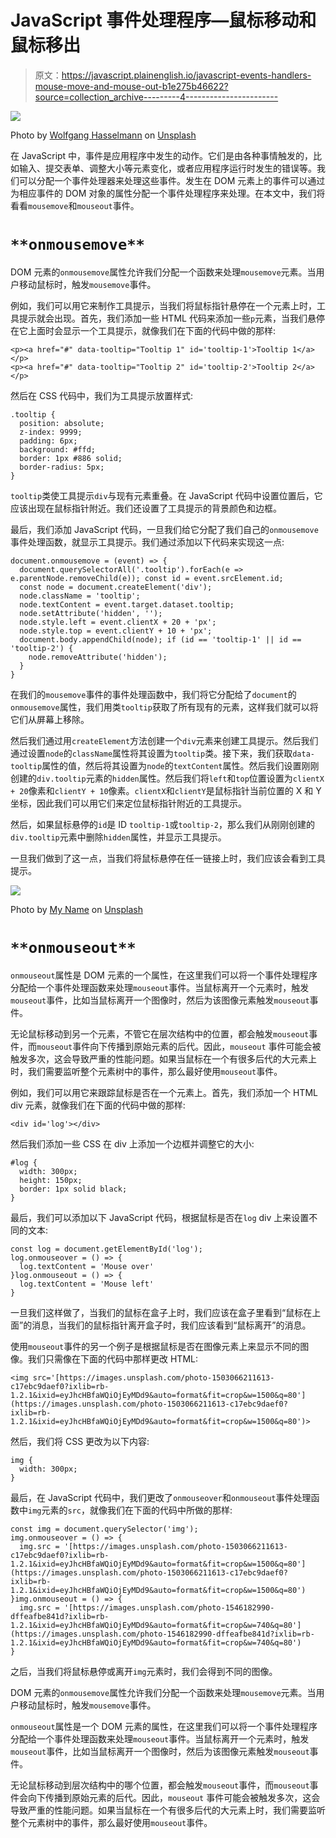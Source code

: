 # JavaScript 事件处理程序—鼠标移动和鼠标移出

> 原文：<https://javascript.plainenglish.io/javascript-events-handlers-mouse-move-and-mouse-out-b1e275b46622?source=collection_archive---------4----------------------->

![](img/8226975bcbfbb343269a60717066d1fc.png)

Photo by [Wolfgang Hasselmann](https://unsplash.com/@wolfgang_hasselmann?utm_source=medium&utm_medium=referral) on [Unsplash](https://unsplash.com?utm_source=medium&utm_medium=referral)

在 JavaScript 中，事件是应用程序中发生的动作。它们是由各种事情触发的，比如输入、提交表单、调整大小等元素变化，或者应用程序运行时发生的错误等。我们可以分配一个事件处理器来处理这些事件。发生在 DOM 元素上的事件可以通过为相应事件的 DOM 对象的属性分配一个事件处理程序来处理。在本文中，我们将看看`mousemove`和`mouseout`事件。

# `**onmousemove**`

DOM 元素的`onmousemove`属性允许我们分配一个函数来处理`mousemove`元素。当用户移动鼠标时，触发`mousemove`事件。

例如，我们可以用它来制作工具提示，当我们将鼠标指针悬停在一个元素上时，工具提示就会出现。首先，我们添加一些 HTML 代码来添加一些`p`元素，当我们悬停在它上面时会显示一个工具提示，就像我们在下面的代码中做的那样:

```
<p><a href="#" data-tooltip="Tooltip 1" id='tooltip-1'>Tooltip 1</a></p>
<p><a href="#" data-tooltip="Tooltip 2" id='tooltip-2'>Tooltip 2</a></p>
```

然后在 CSS 代码中，我们为工具提示放置样式:

```
.tooltip {
  position: absolute;
  z-index: 9999;
  padding: 6px;
  background: #ffd;
  border: 1px #886 solid;
  border-radius: 5px;
}
```

`tooltip`类使工具提示`div`与现有元素重叠。在 JavaScript 代码中设置位置后，它应该出现在鼠标指针附近。我们还设置了工具提示的背景颜色和边框。

最后，我们添加 JavaScript 代码，一旦我们给它分配了我们自己的`onmousemove`事件处理函数，就显示工具提示。我们通过添加以下代码来实现这一点:

```
document.onmousemove = (event) => {
  document.querySelectorAll('.tooltip').forEach(e => e.parentNode.removeChild(e)); const id = event.srcElement.id;
  const node = document.createElement('div');
  node.className = 'tooltip';
  node.textContent = event.target.dataset.tooltip;
  node.setAttribute('hidden', '');
  node.style.left = event.clientX + 20 + 'px';
  node.style.top = event.clientY + 10 + 'px';
  document.body.appendChild(node); if (id == 'tooltip-1' || id == 'tooltip-2') {
    node.removeAttribute('hidden');
  }
}
```

在我们的`mousemove`事件的事件处理函数中，我们将它分配给了`document`的`onmousemove`属性，我们用类`tooltip`获取了所有现有的元素，这样我们就可以将它们从屏幕上移除。

然后我们通过用`createElement`方法创建一个`div`元素来创建工具提示。然后我们通过设置`node`的`className`属性将其设置为`tooltip`类。接下来，我们获取`data-tooltip`属性的值，然后将其设置为`node`的`textContent`属性。然后我们设置刚刚创建的`div.tooltip`元素的`hidden`属性。然后我们将`left`和`top`位置设置为`clientX + 20`像素和`clientY + 10`像素。`clientX`和`clientY`是鼠标指针当前位置的 X 和 Y 坐标，因此我们可以用它们来定位鼠标指针附近的工具提示。

然后，如果鼠标悬停的`id`是 ID `tooltip-1`或`tooltip-2`，那么我们从刚刚创建的`div.tooltip`元素中删除`hidden`属性，并显示工具提示。

一旦我们做到了这一点，当我们将鼠标悬停在任一链接上时，我们应该会看到工具提示。

![](img/5ee77333944974f101126dde553a0ae4.png)

Photo by [My Name](https://unsplash.com/@zimbahcat?utm_source=medium&utm_medium=referral) on [Unsplash](https://unsplash.com?utm_source=medium&utm_medium=referral)

# `**onmouseout**`

`onmouseout`属性是 DOM 元素的一个属性，在这里我们可以将一个事件处理程序分配给一个事件处理函数来处理`mouseout`事件。当鼠标离开一个元素时，触发`mouseout`事件，比如当鼠标离开一个图像时，然后为该图像元素触发`mouseout`事件。

无论鼠标移动到另一个元素，不管它在层次结构中的位置，都会触发`mouseout`事件，而`mouseout`事件向下传播到原始元素的后代。因此，`mouseout` 事件可能会被触发多次，这会导致严重的性能问题。如果当鼠标在一个有很多后代的大元素上时，我们需要监听整个元素树中的事件，那么最好使用`mouseout`事件。

例如，我们可以用它来跟踪鼠标是否在一个元素上。首先，我们添加一个 HTML div 元素，就像我们在下面的代码中做的那样:

```
<div id='log'></div>
```

然后我们添加一些 CSS 在 div 上添加一个边框并调整它的大小:

```
#log {
  width: 300px;
  height: 150px;
  border: 1px solid black;
}
```

最后，我们可以添加以下 JavaScript 代码，根据鼠标是否在`log` div 上来设置不同的文本:

```
const log = document.getElementById('log');
log.onmouseover = () => {
  log.textContent = 'Mouse over'
}log.onmouseout = () => {
  log.textContent = 'Mouse left'
}
```

一旦我们这样做了，当我们的鼠标在盒子上时，我们应该在盒子里看到“鼠标在上面”的消息，当我们的鼠标指针离开盒子时，我们应该看到“鼠标离开”的消息。

使用`mouseout`事件的另一个例子是根据鼠标是否在图像元素上来显示不同的图像。我们只需像在下面的代码中那样更改 HTML:

```
<img src='[https://images.unsplash.com/photo-1503066211613-c17ebc9daef0?ixlib=rb-1.2.1&ixid=eyJhcHBfaWQiOjEyMDd9&auto=format&fit=crop&w=1500&q=80'](https://images.unsplash.com/photo-1503066211613-c17ebc9daef0?ixlib=rb-1.2.1&ixid=eyJhcHBfaWQiOjEyMDd9&auto=format&fit=crop&w=1500&q=80')>
```

然后，我们将 CSS 更改为以下内容:

```
img {
  width: 300px;
}
```

最后，在 JavaScript 代码中，我们更改了`onmouseover`和`onmouseout`事件处理函数中`img`元素的`src`，就像我们在下面的代码中所做的那样:

```
const img = document.querySelector('img');
img.onmouseover = () => {
  img.src = '[https://images.unsplash.com/photo-1503066211613-c17ebc9daef0?ixlib=rb-1.2.1&ixid=eyJhcHBfaWQiOjEyMDd9&auto=format&fit=crop&w=1500&q=80'](https://images.unsplash.com/photo-1503066211613-c17ebc9daef0?ixlib=rb-1.2.1&ixid=eyJhcHBfaWQiOjEyMDd9&auto=format&fit=crop&w=1500&q=80')
}img.onmouseout = () => {
  img.src = '[https://images.unsplash.com/photo-1546182990-dffeafbe841d?ixlib=rb-1.2.1&ixid=eyJhcHBfaWQiOjEyMDd9&auto=format&fit=crop&w=740&q=80'](https://images.unsplash.com/photo-1546182990-dffeafbe841d?ixlib=rb-1.2.1&ixid=eyJhcHBfaWQiOjEyMDd9&auto=format&fit=crop&w=740&q=80')
}
```

之后，当我们将鼠标悬停或离开`img`元素时，我们会得到不同的图像。

DOM 元素的`onmousemove`属性允许我们分配一个函数来处理`mousemove`元素。当用户移动鼠标时，触发`mousemove`事件。

`onmouseout`属性是一个 DOM 元素的属性，在这里我们可以将一个事件处理程序分配给一个事件处理函数来处理`mouseout`事件。当鼠标离开一个元素时，触发`mouseout`事件，比如当鼠标离开一个图像时，然后为该图像元素触发`mouseout`事件。

无论鼠标移动到层次结构中的哪个位置，都会触发`mouseout`事件，而`mouseout`事件会向下传播到原始元素的后代。因此，`mouseout` 事件可能会被触发多次，这会导致严重的性能问题。如果当鼠标在一个有很多后代的大元素上时，我们需要监听整个元素树中的事件，那么最好使用`mouseout`事件。